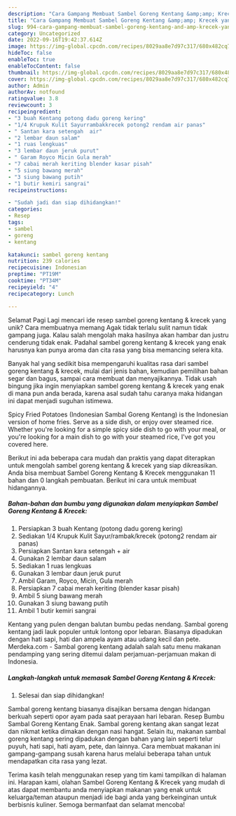 ```yaml
---
description: "Cara Gampang Membuat Sambel Goreng Kentang &amp;amp; Krecek yang Lezat, Enak"
title: "Cara Gampang Membuat Sambel Goreng Kentang &amp;amp; Krecek yang Lezat, Enak"
slug: 994-cara-gampang-membuat-sambel-goreng-kentang-and-amp-krecek-yang-lezat-enak
category: Uncategorized
date: 2022-09-16T19:42:37.614Z
image: https://img-global.cpcdn.com/recipes/8029aa8e7d97c317/680x482cq70/sambel-goreng-kentang-krecek-foto-resep-utama.jpg
hideToc: false
enableToc: true
enableTocContent: false
thumbnail: https://img-global.cpcdn.com/recipes/8029aa8e7d97c317/680x482cq70/sambel-goreng-kentang-krecek-foto-resep-utama.jpg
cover: https://img-global.cpcdn.com/recipes/8029aa8e7d97c317/680x482cq70/sambel-goreng-kentang-krecek-foto-resep-utama.jpg
author: Admin
authorAv: notfound
ratingvalue: 3.8
reviewcount: 3
recipeingredient:
- "3 buah Kentang potong dadu goreng kering"
- "1/4 Krupuk Kulit Sayurrambakkrecek potong2 rendam air panas"
- " Santan kara setengah  air"
- "2 lembar daun salam"
- "1 ruas lengkuas"
- "3 lembar daun jeruk purut"
- " Garam Royco Micin Gula merah"
- "7 cabai merah keriting blender kasar pisah"
- "5 siung bawang merah"
- "3 siung bawang putih"
- "1 butir kemiri sangrai"
recipeinstructions:

- "Sudah jadi dan siap dihidangkan!"
categories:
- Resep
tags:
- sambel
- goreng
- kentang

katakunci: sambel goreng kentang 
nutrition: 239 calories
recipecuisine: Indonesian
preptime: "PT19M"
cooktime: "PT34M"
recipeyield: "4"
recipecategory: Lunch

---
```



Selamat Pagi Lagi mencari ide resep sambel goreng kentang &amp; krecek yang unik? Cara membuatnya memang Agak tidak terlalu sulit namun tidak gampang juga. Kalau salah mengolah maka hasilnya akan hambar dan justru cenderung tidak enak. Padahal sambel goreng kentang &amp; krecek yang enak harusnya kan punya aroma dan cita rasa yang bisa memancing selera kita.


Banyak hal yang sedikit bisa mempengaruhi kualitas rasa dari sambel goreng kentang &amp; krecek, mulai dari jenis bahan, kemudian pemilihan bahan segar dan bagus, sampai cara membuat dan menyajikannya. Tidak usah bingung jika ingin menyiapkan sambel goreng kentang &amp; krecek yang enak di mana pun anda berada, karena asal sudah tahu caranya maka hidangan ini dapat menjadi suguhan istimewa.

Spicy Fried Potatoes (Indonesian Sambal Goreng Kentang) is the Indonesian version of home fries. Serve as a side dish, or enjoy over steamed rice. Whether you&#39;re looking for a simple spicy side dish to go with your meal, or you&#39;re looking for a main dish to go with your steamed rice, I&#39;ve got you covered here.


Berikut ini ada beberapa cara mudah dan praktis yang dapat diterapkan untuk mengolah sambel goreng kentang &amp; krecek yang siap dikreasikan. Anda bisa membuat Sambel Goreng Kentang &amp; Krecek menggunakan 11 bahan dan 0 langkah pembuatan. Berikut ini cara untuk membuat hidangannya.

<!--inarticleads1-->

##### Bahan-bahan dan bumbu yang digunakan dalam menyiapkan Sambel Goreng Kentang &amp; Krecek:

1. Persiapkan 3 buah Kentang (potong dadu goreng kering)
1. Sediakan 1/4 Krupuk Kulit Sayur/rambak/krecek (potong2 rendam air panas)
1. Persiapkan  Santan kara setengah + air
1. Gunakan 2 lembar daun salam
1. Sediakan 1 ruas lengkuas
1. Gunakan 3 lembar daun jeruk purut
1. Ambil  Garam, Royco, Micin, Gula merah
1. Persiapkan 7 cabai merah keriting (blender kasar pisah)
1. Ambil 5 siung bawang merah
1. Gunakan 3 siung bawang putih
1. Ambil 1 butir kemiri sangrai


Kentang yang pulen dengan balutan bumbu pedas nendang. Sambal goreng kentang jadi lauk populer untuk lontong opor lebaran. Biasanya dipadukan dengan hati sapi, hati dan ampela ayam atau udang kecil dan pete. Merdeka.com - Sambal goreng kentang adalah salah satu menu makanan pendamping yang sering ditemui dalam perjamuan-perjamuan makan di Indonesia. 

<!--inarticleads2-->

##### Langkah-langkah untuk memasak Sambel Goreng Kentang &amp; Krecek:


1. Selesai dan siap dihidangkan!

Sambal goreng kentang biasanya disajikan bersama dengan hidangan berkuah seperti opor ayam pada saat perayaan hari lebaran. Resep Bumbu Sambal Goreng Kentang Enak. Sambal goreng kentang akan sangat lezat dan nikmat ketika dimakan dengan nasi hangat. Selain itu, makanan sambal goreng kentang sering dipadukan dengan bahan yang lain seperti telur puyuh, hati sapi, hati ayam, pete, dan lainnya. Cara membuat makanan ini gampang-gampang susah karena harus melalui beberapa tahan untuk mendapatkan cita rasa yang lezat. 

Terima kasih telah menggunakan resep yang tim kami tampilkan di halaman ini. Harapan kami, olahan Sambel Goreng Kentang &amp; Krecek yang mudah di atas dapat membantu anda menyiapkan makanan yang enak untuk keluarga/teman ataupun menjadi ide bagi anda yang berkeinginan untuk berbisnis kuliner. Semoga bermanfaat dan selamat mencoba!
